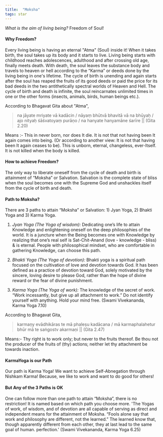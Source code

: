 ```yaml
---
title:  "Moksha"
tags: star
---
```

*What is the aim of living being?* Freedom of Soul!

#### Why Freedom?

Every living being is having an eternal "Atma" (Soul) inside it! When it takes birth, the soul takes up its body and it starts to live. Living being starts with childhood reaches adolescences, adulthood and after crossing old age, finally meets death. With death, the soul leaves the substance body and travels to heaven or hell according to the “Karma” or deeds done by the living being in one's lifetime. The cycle of birth is unending and again starts after the soul has reaped the fruits of its good deeds or paid the price for its bad deeds in the two antithetically spectral worlds of Heaven and Hell. The cycle of birth and death is infinite, the soul reincarnates unlimited times in one or the other forms (insects, animals, birds, human beings etc.). 

According to Bhagavat Gita about "Atma", 
>na jāyate mriyate vā kadācin / 
nāyaṃ bhūtvā bhavitā vā na bhūyaḥ / 
ajo nityaḥ śāśvatoyaṃ purāṇo / 
na hanyate hanyamāne śarīre || (Gita 2.20)

Means :- This in never born, nor does It die. It is not that not having been It again comes into being. (Or according to another view: It is not that having been It again ceases to be). This is unborn, eternal, changeless, ever-Itself. It is not killed when the body is killed. 

#### How to achieve Freedom?
 
The only way to liberate oneself from the cycle of death and birth is attainment of “Moksha” or Salvation. Salvation is the complete state of bliss when the soul becomes one with the Supreme God and unshackles itself from the cycle of birth and death.

#### Path to Moksha?

There are 3 paths to attain “Moksha” or Salvation: 1) Jyan Yoga, 2) Bhakti Yoga and 3) Karma Yoga.

1. *Jyan Yoga (The Yoga of wisdom):*  Dedicating one’s life to attain Knowledge and enlightening oneself on the deep philosophies of the world. It is a juncture when the Being becomes one with Knowledge by realizing that one’s real self is Sat-Chit-Anand (love - knowledge - bliss) & is eternal. People with philosophical mindset, who are comfortable in gathering Knowledge, can choose this path.

2. *Bhakti Yoga (The Yoga of devotion):* Bhakti yoga is a spiritual path focused on the cultivation of love and devotion towards God. It has been defined as a practice of devotion toward God, solely motivated by the sincere, loving desire to please God, rather than the hope of divine reward or the fear of divine punishment.

3. *Karma Yoga (The Yoga of work):* The knowledge of the secret of work. “Work incessantly, but give up all attachment to work.” Do not identify yourself with anything. Hold your mind free. (Swami Vivekananda, Karma Yoga 7.10)

According to Bhagavat Gita,
>karmaṇy evādhikāras te mā phaleṣu kadācana / 
mā karmaphalahetur bhūr mā te saṅgostv akarmaṇi || (Gita 2.47)

Means:- Thy right is to work only; but never to the fruits thereof. Be thou not the producer of the fruits of (thy) actions; neither let thy attachment be towards inaction.

#### KarmaYoga is our Path

Our path is Karma Yoga! We want to achieve Self-Abnegation through Nishkam Karma! Because, we like to work and want to do good for others!


#### But Any of the 3 Paths is OK

One can follow more than one path to attain “Moksha”, there is no restriction! It is named based on which path you choose more. 'The Yogas of work, of wisdom, and of devotion are all capable of serving as direct and independent means for the attainment of Moksha. “Fools alone say that work and philosophy are different, not the learned.” The learned know that, though apparently different from each other, they at last lead to the same goal of human. perfection.' (Swami Vivekananda, Karma Yoga 6.25)

